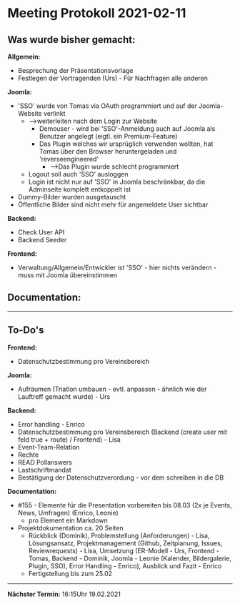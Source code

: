 # Meeting Protokoll 2021-02-11

## Was wurde bisher gemacht:

**Allgemein:**
  - Besprechung der Präsentationsvorlage
  - Festlegen der Vortragenden (Urs) - Für Nachfragen alle anderen

**Joomla:**
  - 'SSO' wurde von Tomas via OAuth programmiert und auf der Joomla-Website verlinkt
    - -->weiterleiten nach dem Login zur Website
      - Demouser - wird bei 'SSO'-Anmeldung auch auf Joomla als Benutzer angelegt (eigtl. ein Premium-Feature)
      - Das Plugin welches wir ursprüglich verwenden wollten, hat Tomas über den Browser heruntergeladen und 'reverseengineered'
        - -->Das Plugin wurde schlecht programmiert
    - Logout soll auch 'SSO' ausloggen
    - Login ist nicht nur auf 'SSO' in Joomla beschränkbar, da die Adminseite komplett entkoppelt ist
  - Dummy-Bilder wurden ausgetauscht
  - Öffentliche Bilder sind nicht mehr für angemeldete User sichtbar

**Backend:**
  - Check User API
  - Backend Seeder

**Frontend:**
  - Verwaltung/Allgemein/Entwickler ist 'SSO' - hier nichts verändern - muss mit Joomla übereinstimmen

**Documentation:**
  - 


---

## To-Do's

**Frontend:**
  - Datenschutzbestimmung pro Vereinsbereich

**Joomla:**
  - Aufräumen (Triatlon umbauen - evtl. anpassen - ähnlich wie der Lauftreff gemacht wurde) - Urs


**Backend:**
  - Error handling - Enrico
  - Datenschutzbestimmung pro Vereinsbereich (Backend (create user mit feld true + route) / Frontend) - Lisa
  - Event-Team-Relation
  - Rechte
  - READ Pollanswers
  - Lastschriftmandat
  - Bestätigung der Datenschutzverordung - vor dem schreiben in die DB

**Documentation:**
  - #155 - Elemente für die Presentation vorbereiten bis 08.03 (2x je Events, News, Umfragen) (Enrico, Leonie)
    - pro Element ein Markdown
  - Projektdokumentation ca. 20 Seiten
    - Rückblick (Dominik), Problemstellung (Anforderungen) - Lisa, Lösungsansatz, Projektmanagement (Github, Zeitplanung, Issues, Reviewrequests) - Lisa, Umsetzung (ER-Modell - Urs, Frontend - Tomas, Backend - Dominik, Joomla - Leonie (Kalender, Bildergalerie, Plugin, SSO), Error Handling - Enrico), Ausblick und Fazit - Enrico
    - Fertigstellung bis zum 25.02

---

**Nächster Termin:**
16:15Uhr 19.02.2021
